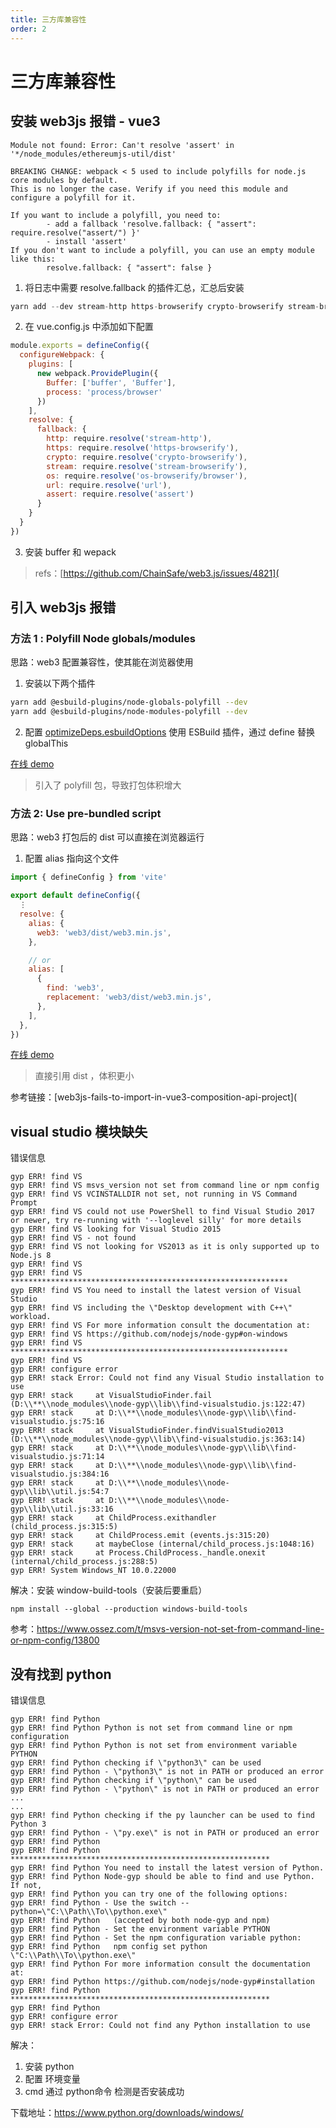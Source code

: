 ```yaml
---
title: 三方库兼容性
order: 2
---
```


# 三方库兼容性

## 安装 web3js 报错 - vue3

```shell
Module not found: Error: Can't resolve 'assert' in '*/node_modules/ethereumjs-util/dist'

BREAKING CHANGE: webpack < 5 used to include polyfills for node.js core modules by default.
This is no longer the case. Verify if you need this module and configure a polyfill for it.

If you want to include a polyfill, you need to:
        - add a fallback 'resolve.fallback: { "assert": require.resolve("assert/") }'
        - install 'assert'
If you don't want to include a polyfill, you can use an empty module like this:
        resolve.fallback: { "assert": false }
```

1. 将日志中需要 resolve.fallback 的插件汇总，汇总后安装

```javascript
yarn add --dev stream-http https-browserify crypto-browserify stream-browserify os-browserify url assert
```

2. 在 vue.config.js 中添加如下配置

```javascript
module.exports = defineConfig({
  configureWebpack: {
    plugins: [
      new webpack.ProvidePlugin({
        Buffer: ['buffer', 'Buffer'],
        process: 'process/browser'
      })
    ],
    resolve: {
      fallback: {
        http: require.resolve('stream-http'),
        https: require.resolve('https-browserify'),
        crypto: require.resolve('crypto-browserify'),
        stream: require.resolve('stream-browserify'),
        os: require.resolve('os-browserify/browser'),
        url: require.resolve('url'),
        assert: require.resolve('assert')
      }
    }
  }
})
```

3. 安装 buffer 和 wepack

> refs：[https://github.com/ChainSafe/web3.js/issues/4821](

## 引入 web3js 报错

### 方法 1 : Polyfill Node globals/modules

思路：web3 配置兼容性，使其能在浏览器使用

1. 安装以下两个插件

```bash
yarn add @esbuild-plugins/node-globals-polyfill --dev
yarn add @esbuild-plugins/node-modules-polyfill --dev
```

2. 配置 [optimizeDeps.esbuildOptions](https://vitejs.dev/config/#optimizedeps-esbuildoptions) 使用 ESBuild 插件，通过 define 替换 globalThis

[在线 demo ](https://stackblitz.com/edit/vue3-web3-demo-ffecex?file=vite.config.ts)

> 引入了 polyfill 包，导致打包体积增大

### 方法 2: Use pre-bundled script

思路：web3 打包后的 dist 可以直接在浏览器运行

1. 配置 alias 指向这个文件

```javascript
import { defineConfig } from 'vite'

export default defineConfig({
  ⋮
  resolve: {
    alias: {
      web3: 'web3/dist/web3.min.js',
    },

    // or
    alias: [
      {
        find: 'web3',
        replacement: 'web3/dist/web3.min.js',
      },
    ],
  },
})
```

[在线 demo](https://stackblitz.com/edit/vue3-web3-demo-w1lkev?file=vite.config.ts)

> 直接引用 dist ，体积更小

参考链接：[web3js-fails-to-import-in-vue3-composition-api-project](



## visual studio 模块缺失

错误信息

```shell
gyp ERR! find VS
gyp ERR! find VS msvs_version not set from command line or npm config
gyp ERR! find VS VCINSTALLDIR not set, not running in VS Command Prompt
gyp ERR! find VS could not use PowerShell to find Visual Studio 2017 or newer, try re-running with '--loglevel silly' for more details
gyp ERR! find VS looking for Visual Studio 2015
gyp ERR! find VS - not found
gyp ERR! find VS not looking for VS2013 as it is only supported up to Node.js 8
gyp ERR! find VS
gyp ERR! find VS **************************************************************
gyp ERR! find VS You need to install the latest version of Visual Studio
gyp ERR! find VS including the \"Desktop development with C++\" workload.
gyp ERR! find VS For more information consult the documentation at:
gyp ERR! find VS https://github.com/nodejs/node-gyp#on-windows
gyp ERR! find VS **************************************************************
gyp ERR! find VS
gyp ERR! configure error
gyp ERR! stack Error: Could not find any Visual Studio installation to use
gyp ERR! stack     at VisualStudioFinder.fail (D:\\**\\node_modules\\node-gyp\\lib\\find-visualstudio.js:122:47)
gyp ERR! stack     at D:\\**\\node_modules\\node-gyp\\lib\\find-visualstudio.js:75:16
gyp ERR! stack     at VisualStudioFinder.findVisualStudio2013 (D:\\**\\node_modules\\node-gyp\\lib\\find-visualstudio.js:363:14)
gyp ERR! stack     at D:\\**\\node_modules\\node-gyp\\lib\\find-visualstudio.js:71:14
gyp ERR! stack     at D:\\**\\node_modules\\node-gyp\\lib\\find-visualstudio.js:384:16
gyp ERR! stack     at D:\\**\\node_modules\\node-gyp\\lib\\util.js:54:7
gyp ERR! stack     at D:\\**\\node_modules\\node-gyp\\lib\\util.js:33:16
gyp ERR! stack     at ChildProcess.exithandler (child_process.js:315:5)
gyp ERR! stack     at ChildProcess.emit (events.js:315:20)
gyp ERR! stack     at maybeClose (internal/child_process.js:1048:16)
gyp ERR! stack     at Process.ChildProcess._handle.onexit (internal/child_process.js:288:5)
gyp ERR! System Windows_NT 10.0.22000
```

解决：安装 window-build-tools（安装后要重启）

```shell
npm install --global --production windows-build-tools
```

参考：https://www.ossez.com/t/msvs-version-not-set-from-command-line-or-npm-config/13800

## 没有找到 python

错误信息

```shell
gyp ERR! find Python
gyp ERR! find Python Python is not set from command line or npm configuration
gyp ERR! find Python Python is not set from environment variable PYTHON
gyp ERR! find Python checking if \"python3\" can be used
gyp ERR! find Python - \"python3\" is not in PATH or produced an error
gyp ERR! find Python checking if \"python\" can be used
gyp ERR! find Python - \"python\" is not in PATH or produced an error
...
...
gyp ERR! find Python checking if the py launcher can be used to find Python 3
gyp ERR! find Python - \"py.exe\" is not in PATH or produced an error
gyp ERR! find Python
gyp ERR! find Python **********************************************************
gyp ERR! find Python You need to install the latest version of Python.
gyp ERR! find Python Node-gyp should be able to find and use Python. If not,
gyp ERR! find Python you can try one of the following options:
gyp ERR! find Python - Use the switch --python=\"C:\\Path\\To\\python.exe\"
gyp ERR! find Python   (accepted by both node-gyp and npm)
gyp ERR! find Python - Set the environment variable PYTHON
gyp ERR! find Python - Set the npm configuration variable python:
gyp ERR! find Python   npm config set python \"C:\\Path\\To\\python.exe\"
gyp ERR! find Python For more information consult the documentation at:
gyp ERR! find Python https://github.com/nodejs/node-gyp#installation
gyp ERR! find Python **********************************************************
gyp ERR! find Python
gyp ERR! configure error
gyp ERR! stack Error: Could not find any Python installation to use
```

解决：

1. 安装 python
2. 配置 环境变量
3. cmd 通过 python命令 检测是否安装成功

下载地址：https://www.python.org/downloads/windows/
